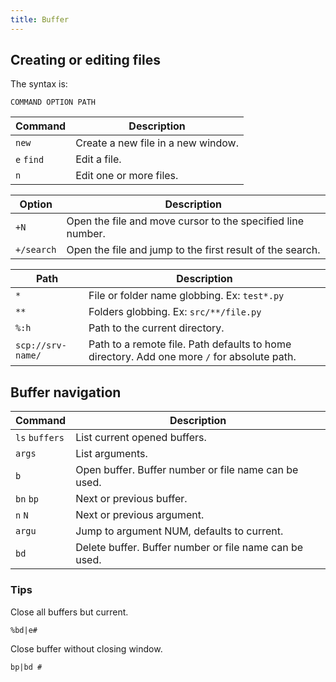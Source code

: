 ```yaml
---
title: Buffer
---
```


## Creating or editing files

The syntax is:

```shell
COMMAND OPTION PATH
```

| Command | Description |
| --- | --- |
| `new` | Create a new file in a new window. |
| `e` `find` | Edit a file. |
| `n` | Edit one or more files. |

| Option | Description |
| --- | --- |
| `+N` | Open the file and move cursor to the specified line number. |
| `+/search` | Open the file and jump to the first result of the search. |

| Path | Description |
| --- | --- |
| `*` | File or folder name globbing. Ex: `test*.py` |
| `**` | Folders globbing. Ex: `src/**/file.py` |
| `%:h` | Path to the current directory. |
| `scp://srv-name/` | Path to a remote file. Path defaults to home directory. Add one more `/` for absolute path. |

## Buffer navigation

| Command | Description |
| --- | --- |
| `ls` `buffers` | List current opened buffers. |
| `args` | List arguments. |
| `b` | Open buffer. Buffer number or file name can be used. |
| `bn` `bp` | Next or previous buffer. |
| `n` `N` | Next or previous argument. |
| `argu` | Jump to argument NUM, defaults to current. |
| `bd` | Delete buffer. Buffer number or file name can be used. |

### Tips

Close all buffers but current.

```vim
%bd|e#
```

Close buffer without closing window.

```vim
bp|bd #
```

